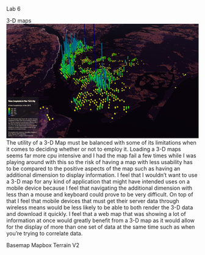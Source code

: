 Lab 6

3-D maps
![](assets/screenshot.PNG)
The utility of a 3-D Map must be balanced with some of its limitations when it comes to deciding whether or not to employ it. Loading a 3-D maps seems far more cpu intensive and I had the map fail a few times while I was playing around with this so the risk of having a map with less usability has to be compared to the positive aspects of the map such as having an additional dimension to display information. I feel that I wouldn’t want to use a 3-D map for any kind of application that might have intended uses on a mobile device because I feel that navigating the additional dimension with less than a mouse and keyboard could prove to be very difficult. On top of that I feel that mobile devices that must get their server data through wireless means would be less likely to be able to both render the 3-D data and download it quickly. I feel that a web map that was showing a lot of information at once would greatly benefit from a 3-D map as it would allow for the display of more than one set of data at the same time such as when you’re trying to correlate data.  

Basemap
Mapbox Terrain V2
